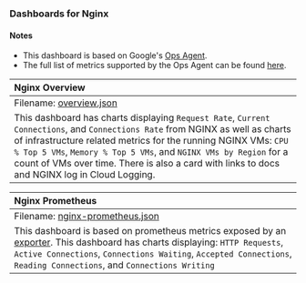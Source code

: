 ### Dashboards for Nginx

#### Notes

- This dashboard is based on Google's [Ops Agent](https://cloud.google.com/stackdriver/docs/solutions/agents/ops-agent).
- The full list of metrics supported by the Ops Agent can be found [here](https://cloud.google.com/stackdriver/docs/solutions/agents/ops-agent/third-party/nginx#monitored-metrics).

|Nginx Overview|
|:------------------|
|Filename: [overview.json](overview.json)|
|This dashboard has charts displaying `Request Rate`, `Current Connections`, and `Connections Rate` from NGINX as well as charts of infrastructure related metrics for the running NGINX VMs: `CPU % Top 5 VMs`, `Memory % Top 5 VMs`, and `NGINX VMs by Region` for a count of VMs over time. There is also a card with links to docs and NGINX log in Cloud Logging.|

|Nginx Prometheus|
|:------------------|
|Filename: [nginx-prometheus.json](nginx-prometheus.json)|
|This dashboard is based on prometheus metrics exposed by an [exporter](https://github.com/nginxinc/nginx-prometheus-exporter). This dashboard has charts displaying: `HTTP Requests`, `Active Connections`, `Connections Waiting`, `Accepted Connections`, `Reading Connections`, and `Connections Writing`|
